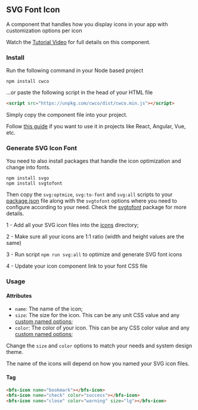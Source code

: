 ## SVG Font Icon 

A component that handles how you display icons in your app with customization options per icon

Watch the [Tutorial Video](https://youtu.be/59ah9YJsVig) for full details on this component.

### Install

Run the following command in your Node based project

```
npm install cwco
```

...or paste the following script in the head of your HTML file

```html 
<script src="https://unpkg.com/cwco/dist/cwco.min.js"></script>
```

Simply copy the component file into your project.

Follow [this guide](https://cwco.io/documentation/getting-started) if you want to use it in projects like React, Angular, Vue, etc.

### Generate SVG Icon Font

You need to also install packages that handle the icon optimization and change into fonts.

```
npm install svgo
npm install svgtofont
```

Then copy the  `svg:optmize`, `svg:to-font` and `svg:all` scripts to your [package.json](https://github.com/beforesemicolon/cwco-component-examples/blob/main/svg-font-icon/package.json#L9) file along with the
`svgtofont` options where you need to configure according to your need. Check the [svgtofont](https://www.npmjs.com/package/svgtofont)
package for more details.

1 - Add all your SVG icon files into the [icons](https://github.com/beforesemicolon/cwco-component-examples/tree/main/svg-font-icon/src/icons) directory;

2 - Make sure all your icons are 1:1 ratio (width and height values are the same)

3 - Run script `npm run svg:all` to optimize and generate SVG font icons

4 - Update your icon component link to your font CSS file

### Usage

#### Attributes

- `name`: The name of the icon;
- `size`: The size for the icon. This can be any unit CSS value and any [custom named options](https://github.com/beforesemicolon/cwco-component-examples/blob/main/svg-font-icon/src/icon.js#L20);
- `color`: The color of your icon. This can be any CSS color value and any [custom named options](https://github.com/beforesemicolon/cwco-component-examples/blob/main/svg-font-icon/src/icon.js#L37);

Change the `size` and `color` options to match your needs and system design theme.

The name of the icons will depend on how you named your SVG icon files.

#### Tag

```html
<bfs-icon name="bookmark"></bfs-icon>
<bfs-icon name="check" color="success"></bfs-icon>
<bfs-icon name="close" color="warning" size="lg"></bfs-icon>
```



